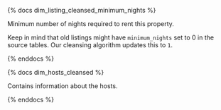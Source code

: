 {% docs dim_listing_cleansed_minimum_nights %}

Minimum number of nights required to rent this property.

Keep in mind that old listings might have `minimum_nights` set
to 0 in the source tables. Our cleansing algorithm updates this to `1`.

{% enddocs %}

{% docs dim_hosts_cleansed %}

Contains information about the hosts.

{% enddocs %}
